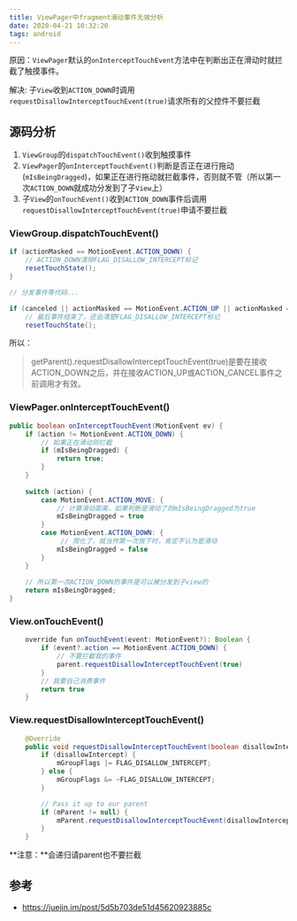 ```yaml
---
title: ViewPager中fragment滑动事件无效分析
date: 2020-04-21 10:32:20
tags: android
---
```


原因：`ViewPager`默认的`onInterceptTouchEvent`方法中在判断出正在滑动时就拦截了触摸事件。

解决: 子`View`收到`ACTION_DOWN`时调用`requestDisallowInterceptTouchEvent(true)`请求所有的父控件不要拦截

## 源码分析
1. `ViewGroup`的`dispatchTouchEvent()`收到触摸事件
2. `ViewPager`的`onInterceptTouchEvent()`判断是否正在进行拖动(`mIsBeingDragged`)，如果正在进行拖动就拦截事件，否则就不管（所以第一次`ACTION_DOWN`就成功分发到了子`View`上）
3. 子`View`的`onTouchEvent()`收到`ACTION_DOWN`事件后调用`requestDisallowInterceptTouchEvent(true)`申请不要拦截



### ViewGroup.dispatchTouchEvent()
```java
if (actionMasked == MotionEvent.ACTION_DOWN) {
    // ACTION_DOWN清除FLAG_DISALLOW_INTERCEPT标记
    resetTouchState();
}

// 分发事件等代码...

if (canceled || actionMasked == MotionEvent.ACTION_UP || actionMasked == MotionEvent.ACTION_HOVER_MOVE) {
    // 最后事件结束了，还会清楚FLAG_DISALLOW_INTERCEPT标记
    resetTouchState();
```

所以：
> getParent().requestDisallowInterceptTouchEvent(true)是要在接收ACTION_DOWN之后，并在接收ACTION_UP或ACTION_CANCEL事件之前调用才有效。

### ViewPager.onInterceptTouchEvent()
```java
public boolean onInterceptTouchEvent(MotionEvent ev) {
    if (action != MotionEvent.ACTION_DOWN) {
        // 如果正在滑动则拦截
        if (mIsBeingDragged) {
            return true;
        }
    }
    
    switch (action) {
        case MotionEvent.ACTION_MOVE: {
            // 计算滑动距离，如果判断是滑动了则mIsBeingDragged为true
            mIsBeingDragged = true
        }
        case MotionEvent.ACTION_DOWN: {
             // 简化了，就当作第一次按下时，肯定不认为是滑动
            mIsBeingDragged = false                
        }
    }
    
    // 所以第一次ACTION_DOWN的事件是可以被分发到子view的
    return mIsBeingDragged;
}
```
### View.onTouchEvent()
```java
    override fun onTouchEvent(event: MotionEvent?): Boolean {
        if (event?.action == MotionEvent.ACTION_DOWN) {
            // 不要拦截我的事件
            parent.requestDisallowInterceptTouchEvent(true)
        }
        // 我要自己消费事件
        return true
    }
```

### View.requestDisallowInterceptTouchEvent()
```java
    @Override
    public void requestDisallowInterceptTouchEvent(boolean disallowIntercept) {
        if (disallowIntercept) {
            mGroupFlags |= FLAG_DISALLOW_INTERCEPT;
        } else {
            mGroupFlags &= ~FLAG_DISALLOW_INTERCEPT;
        }

        // Pass it up to our parent
        if (mParent != null) {
            mParent.requestDisallowInterceptTouchEvent(disallowIntercept);
        }
    }
```

**注意：**会递归请parent也不要拦截
## 参考
* https://juejin.im/post/5d5b703de51d45620923885c
